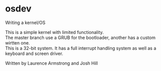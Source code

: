 # osdev
Writing a kernel/OS

This is a simple kernel with limited functionality.   
The master branch use a GRUB for the bootloader, another has a custom wirtten one.   
This is a 32-bit system. It has a full interrupt handling system as well as a keyboard and screen driver.


Written by Laurence Armstrong and Josh Hill
